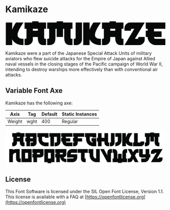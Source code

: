 # Kamikaze
![Image](documentation/image1.png)

Kamikaze were a part of the Japanese Special Attack Units of military aviators who flew suicide attacks for the Empire of Japan against Allied naval vessels in the closing stages of the Pacific campaign of World War II, intending to destroy warships more effectively than with conventional air attacks. 

## Variable Font Axe

Kamikaze has the following axe:

Axis | Tag | Default | Static Instances
--- | --- | --- | ---
Weight | wght | 400 | Regular

![Image](documentation/image2.png)

## License

This Font Software is licensed under the SIL Open Font License, Version 1.1.
This license is available with a FAQ at [https://openfontlicense.org](https://openfontlicense.org)
